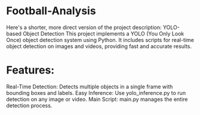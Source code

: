 # Football-Analysis
 Here's a shorter, more direct version of the project description:  YOLO-based Object Detection This project implements a YOLO (You Only Look Once) object detection system using Python. It includes scripts for real-time object detection on images and videos, providing fast and accurate results.
# Features:
Real-Time Detection: Detects multiple objects in a single frame with bounding boxes and labels.
Easy Inference: Use yolo_inference.py to run detection on any image or video.
Main Script: main.py manages the entire detection process.
